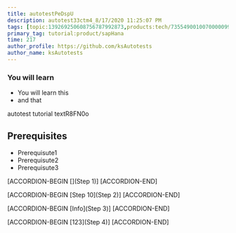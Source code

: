 ```yaml
---
title: autotestPeDspU
description: autotest33ctm4_8/17/2020 11:25:07 PM
tags: [topic:139269250608756787992873,products:tech/73554900100700000996,tutorial:experience/advanced]
primary_tag: tutorial:product/sapHana
time: 217
author_profile: https://github.com/ksAutotests
author_name: ksAutotests
---
```

### You will learn
- You will learn this
- and that

autotest tutorial textR8FN0o

## Prerequisites
- Prerequisute1
- Prerequisute2
- Prerequisute3

[ACCORDION-BEGIN [](Step 1)]
[ACCORDION-END]

[ACCORDION-BEGIN [Step 10](Step 2)]
[ACCORDION-END]

[ACCORDION-BEGIN [Info](Step 3)]
[ACCORDION-END]

[ACCORDION-BEGIN [123](Step 4)]
[ACCORDION-END]

